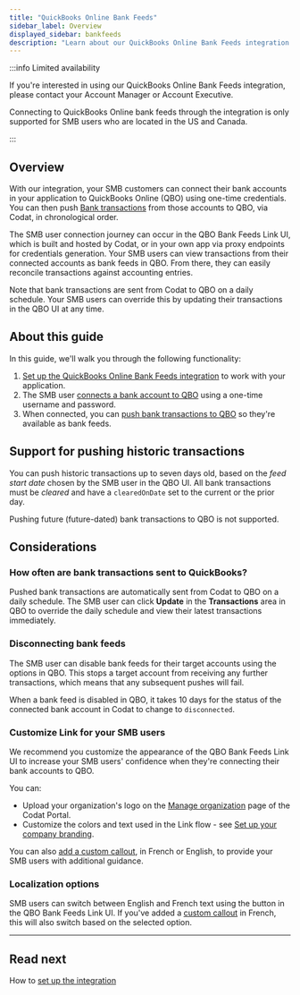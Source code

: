 ```yaml
---
title: "QuickBooks Online Bank Feeds"
sidebar_label: Overview
displayed_sidebar: bankfeeds
description: "Learn about our QuickBooks Online Bank Feeds integration."
---
```


:::info Limited availability

If you're interested in using our QuickBooks Online Bank Feeds integration, please contact your Account Manager or Account Executive.

Connecting to QuickBooks Online bank feeds through the integration is only supported for SMB users who are located in the US and Canada.

:::

## Overview

With our integration, your SMB customers can connect their bank accounts in your application to QuickBooks Online (QBO) using one-time credentials. You can then push [Bank transactions](/accounting-api#/schemas/BankTransactions) from those accounts to QBO, via Codat, in chronological order.

The SMB user connection journey can occur in the QBO Bank Feeds Link UI, which is built and hosted by Codat, or in your own app via proxy endpoints for credentials generation. Your SMB users can view transactions from their connected accounts as bank feeds in QBO. From there, they can easily reconcile transactions against accounting entries.

Note that bank transactions are sent from Codat to QBO on a daily schedule. Your SMB users can override this by updating their transactions in the QBO UI at any time.

## About this guide

In this guide, we'll walk you through the following functionality:

1. [Set up the QuickBooks Online Bank Feeds integration](/bank-feeds-api/qbo-bank-feeds/qbo-bank-feeds-setup) to work with your application.
2. The SMB user [connects a bank account to QBO](/bank-feeds-api/qbo-bank-feeds/qbo-bank-feeds-smb-user) using a one-time username and password.
3. When connected, you can [push bank transactions to QBO](/bank-feeds-api/qbo-bank-feeds/qbo-bank-feeds-push-bank-transactions) so they're available as bank feeds.

## Support for pushing historic transactions

You can push historic transactions up to seven days old, based on the _feed start date_ chosen by the SMB user in the QBO UI. All bank transactions must be _cleared_ and have a `clearedOnDate` set to the current or the prior day.

Pushing future (future-dated) bank transactions to QBO is not supported.

## Considerations

### How often are bank transactions sent to QuickBooks?

Pushed bank transactions are automatically sent from Codat to QBO on a daily schedule. The SMB user can click **Update** in the **Transactions** area in QBO to override the daily schedule and view their latest transactions immediately.

### Disconnecting bank feeds

The SMB user can disable bank feeds for their target accounts using the options in QBO. This stops a target account from receiving any further transactions, which means that any subsequent pushes will fail.

When a bank feed is disabled in QBO, it takes 10 days for the status of the connected bank account in Codat to change to `disconnected`. 

### Customize Link for your SMB users

We recommend you customize the appearance of the QBO Bank Feeds Link UI to increase your SMB users' confidence when they're connecting their bank accounts to QBO.

You can:
- Upload your organization's logo on the [Manage organization](https://app-integration.codat.io/settings/organization) page of the Codat Portal.
- Customize the colors and text used in the Link flow - see [Set up your company branding](/auth-flow/customize/branding).

You can also [add a custom callout](/bank-feeds-api/qbo-bank-feeds/qbo-bank-feeds-setup#add-a-custom-callout-to-the-link-site), in French or English, to provide your SMB users with additional guidance.

### Localization options

SMB users can switch between English and French text using the button in the QBO Bank Feeds Link UI. If you've added a [custom callout](/bank-feeds-api/qbo-bank-feeds/qbo-bank-feeds-setup#add-a-custom-callout-to-the-link-site) in French, this will also switch based on the selected option.

---

## Read next

How to [set up the integration](/bank-feeds-api/qbo-bank-feeds/qbo-bank-feeds-setup)